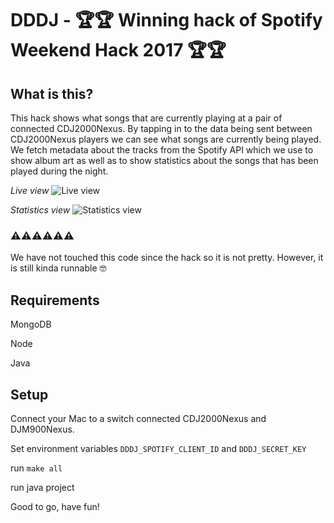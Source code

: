 # DDDJ - 🏆🏆 Winning hack of Spotify Weekend Hack 2017 🏆🏆

## What is this?
This hack shows what songs that are currently playing at a pair of connected CDJ2000Nexus. By tapping in to the data being sent between CDJ2000Nexus players we can see what songs are currently being played. We fetch metadata about the tracks from the Spotify API which we use to show album art as well as to show statistics about the songs that has been played during the night.

_Live view_
![Live view](https://user-images.githubusercontent.com/14800376/31199206-ee19c97c-a956-11e7-993d-664608bf3fb8.png)

_Statistics view_
![Statistics view](https://user-images.githubusercontent.com/14800376/31199207-ee27be9c-a956-11e7-8236-fe4d30a98b5e.png)

### ⚠️⚠️⚠️⚠️⚠️⚠️
We have not touched this code since the hack so it is not pretty. However, it is still kinda runnable 🤓

## Requirements
MongoDB

Node

Java

## Setup
Connect your Mac to a switch connected CDJ2000Nexus and DJM900Nexus.

Set environment variables `DDDJ_SPOTIFY_CLIENT_ID` and `DDDJ_SECRET_KEY`

run `make all`

run java project

Good to go, have fun!
